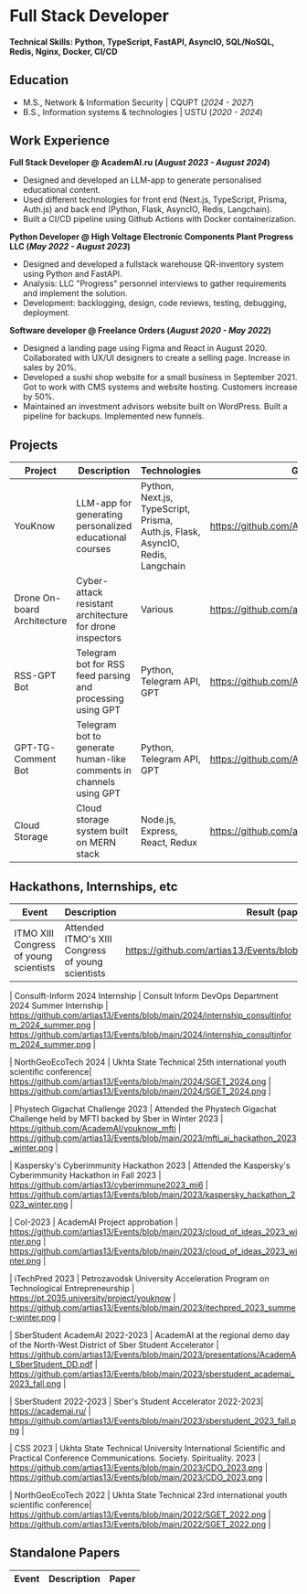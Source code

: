 # Full Stack Developer

#### Technical Skills: Python, TypeScript, FastAPI, AsyncIO, SQL/NoSQL, Redis, Nginx, Docker, CI/CD

## Education

- M.S., Network & Information Security | CQUPT (_2024 - 2027_)
- B.S., Information systems & technologies | USTU (_2020 - 2024_)

## Work Experience

**Full Stack Developer @ AcademAI.ru (_August 2023 - August 2024_)**

- Designed and developed an LLM-app to generate personalised educational content.
- Used different technologies for front end (Next.js, TypeScript, Prisma, Auth.js) and back end (Python, Flask, AsyncIO, Redis, Langchain).
- Built a CI/CD pipeline using Github Actions with Docker containerization.

**Python Developer @ High Voltage Electronic Components Plant Progress LLC (_May 2022 - August 2023_)**

- Designed and developed a fullstack warehouse QR-inventory system using Python and FastAPI.
- Analysis: LLC "Progress" personnel interviews to gather requirements and implement the solution.
- Development: backlogging, design, code reviews, testing, debugging, deployment.

**Software developer @ Freelance Orders (_August 2020 - May 2022_)**

- Designed a landing page using Figma and React in August 2020. Collaborated with UX/UI designers to create a selling page. Increase in sales by 20%.
- Developed a sushi shop website for a small business in September 2021. Got to work with CMS systems and website hosting. Customers increase by 50%.
- Maintained an investment advisors website built on WordPress. Built a pipeline for backups. Implemented new funnels.

## Projects

| Project                     | Description                                                        | Technologies                                                                   | GitHub Repository                                 |
| --------------------------- | ------------------------------------------------------------------ | ------------------------------------------------------------------------------ | ------------------------------------------------- |
| YouKnow                     | LLM-app for generating personalized educational courses            | Python, Next.js, TypeScript, Prisma, Auth.js, Flask, AsyncIO, Redis, Langchain | https://github.com/AcademAI/youknow               |
| Drone On-board Architecture | Cyber-attack resistant architecture for drone inspectors           | Various                                                                        | https://github.com/artias13/cyberimmune2023_mi6   |
| RSS-GPT Bot                 | Telegram bot for RSS feed parsing and processing using GPT         | Python, Telegram API, GPT                                                      | https://github.com/AcademAI/rss_gpt_telegram      |
| GPT-TG-Comment Bot          | Telegram bot to generate human-like comments in channels using GPT | Python, Telegram API, GPT                                                      | https://github.com/AcademAI/GPTCommenter4Telegram |
| Cloud Storage               | Cloud storage system built on MERN stack                           | Node.js, Express, React, Redux                                                 | https://github.com/artias13/Cloud                 |

## Hackathons, Internships, etc

| Event                                  | Description                                       | Result (paper, ppt, link)                                                  | Attendance Proof                                                           |
| -------------------------------------- | ------------------------------------------------- | -------------------------------------------------------------------------- | -------------------------------------------------------------------------- |
| ITMO XIII Congress of young scientists | Attended ITMO's XIII Congress of young scientists | https://github.com/artias13/Events/blob/main/2024/itmo_kmu_2024_spring.png | https://github.com/artias13/Events/blob/main/2024/itmo_kmu_2024_spring.png |

| Consulft-Inform 2024 Internship | Consult Inform DevOps Department 2024 Summer Internship | https://github.com/artias13/Events/blob/main/2024/internship_consultinform_2024_summer.png | https://github.com/artias13/Events/blob/main/2024/internship_consultinform_2024_summer.png |

| NorthGeoEcoTech 2024 | Ukhta State Technical 25th international youth scientific conference| https://github.com/artias13/Events/blob/main/2024/SGET_2024.png | https://github.com/artias13/Events/blob/main/2024/SGET_2024.png |

| Phystech Gigachat Challenge 2023 | Attended the Phystech Gigachat Challenge held by MFTI backed by Sber in Winter 2023 | https://github.com/AcademAI/youknow_mfti | https://github.com/artias13/Events/blob/main/2023/mfti_ai_hackathon_2023_winter.png |

| Kaspersky's Cyberimmunity Hackathon 2023 | Attended the Kaspersky's Cyberimmunity Hackathon in Fall 2023 | https://github.com/artias13/cyberimmune2023_mi6 | https://github.com/artias13/Events/blob/main/2023/kaspersky_hackathon_2023_winter.png |

| CoI-2023 | AcademAI Project approbation | https://github.com/artias13/Events/blob/main/2023/cloud_of_ideas_2023_winter.png | https://github.com/artias13/Events/blob/main/2023/cloud_of_ideas_2023_winter.png |

| iTechPred 2023 | Petrozavodsk University Acceleration Program on Technological Entrepreneurship | https://pt.2035.university/project/youknow | https://github.com/artias13/Events/blob/main/2023/itechpred_2023_summer-winter.png |

| SberStudent AcademAI 2022-2023 | AcademAI at the regional demo day of the North-West District of Sber Student Accelerator | https://github.com/artias13/Events/blob/main/2023/presentations/AcademAI_SberStudent_DD.pdf | https://github.com/artias13/Events/blob/main/2023/sberstudent_academai_2023_fall.png |

| SberStudent 2022-2023 | Sber's Student Accelerator 2022-2023| https://academai.ru/ | https://github.com/artias13/Events/blob/main/2023/sberstudent_2023_fall.png |

| CSS 2023 | Ukhta State Technical University International Scientific and Practical Conference Communications. Society. Spirituality. 2023 | https://github.com/artias13/Events/blob/main/2023/CDO_2023.png | https://github.com/artias13/Events/blob/main/2023/CDO_2023.png |

| NorthGeoEcoTech 2022 | Ukhta State Technical 23rd international youth scientific conference| https://github.com/artias13/Events/blob/main/2022/SGET_2022.png | https://github.com/artias13/Events/blob/main/2022/SGET_2022.png |

## Standalone Papers

| Event | Description | Paper |
| ----- | ----------- | ----- |
